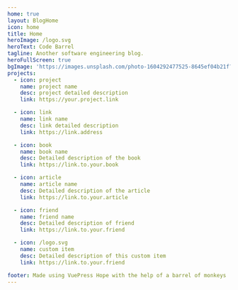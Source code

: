 ```yaml
---
home: true
layout: BlogHome
icon: home
title: Home
heroImage: /logo.svg
heroText: Code Barrel
tagline: Another software engineering blog.
heroFullScreen: true
bgImage: 'https://images.unsplash.com/photo-1604292477525-8645ef04b21f?ixid=M3w0MDA1ODR8MHwxfHNlYXJjaHwyfHxiYXJyZWwlMjBvZiUyMG1vbmtleXN8ZW58MHwwfHx8MTY4ODA4MjY0NHww&ixlib=rb-4.0.3'
projects:
  - icon: project
    name: project name
    desc: project detailed description
    link: https://your.project.link

  - icon: link
    name: link name
    desc: link detailed description
    link: https://link.address

  - icon: book
    name: book name
    desc: Detailed description of the book
    link: https://link.to.your.book

  - icon: article
    name: article name
    desc: Detailed description of the article
    link: https://link.to.your.article

  - icon: friend
    name: friend name
    desc: Detailed description of friend
    link: https://link.to.your.friend

  - icon: /logo.svg
    name: custom item
    desc: Detailed description of this custom item
    link: https://link.to.your.friend

footer: Made using VuePress Hope with the help of a barrel of monkeys :) 
---
```

